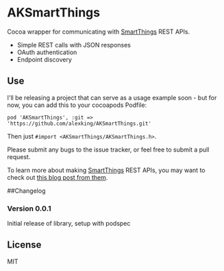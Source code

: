 AKSmartThings
=============

Cocoa wrapper for communicating with [SmartThings](http://smartthings.com) REST APIs. 

* Simple REST calls with JSON responses 
* OAuth authentication
* Endpoint discovery 

## Use
I'll be releasing a project that can serve as a usage example soon - but for now, you can add this to your cocoapods Podfile: 

    pod 'AKSmartThings', :git => 'https://github.com/alexking/AKSmartThings.git'
    
Then just `#import <AKSmartThings/AKSmartThings.h>`. 

Please submit any bugs to the issue tracker, or feel free to submit a pull request. 

To learn more about making [SmartThings](http://smartthings.com) REST APIs, you may want to check out [this blog post from them](http://build.smartthings.com/blog/tutorial-creating-a-custom-rest-smartapp-endpoint/). 

##Changelog
### Version 0.0.1
Initial release of library, setup with podspec 

## License
MIT 